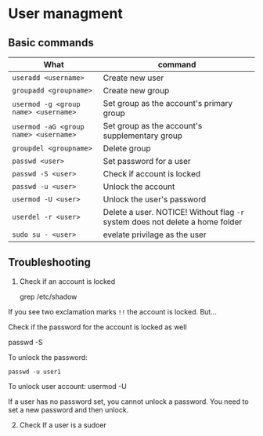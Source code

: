 # User managment
## Basic commands

|  What | command  |
|---|---|
|  `useradd <username>` | Create new user  |
|  `groupadd <groupname>` | Create new group  |
|  `usermod -g <group name> <username>` | Set  group as the account's primary group  |
|  `usermod -aG <group name> <username>`  | Set  group as the account's supplementary group |
|  `groupdel <groupname>` | Delete group  |
|  `passwd <user>`  | Set password for a user  |
|  `passwd -S <user>` | Check if account is locked  |
|  `passwd -u <user>` |  Unlock the account |
|  `usermod -U <user>`  |  Unlock the user's password |
|  `userdel -r <user>`  |  Delete a user. NOTICE! Without flag `-r` system does not delete a home folder |
|  `sudo su - <user>`  | evelate privilage as the user |

## Troubleshooting
1. Check if an account is locked

    grep <user> /etc/shadow 

If you see two exclamation marks `!!` the account is locked. But...

Check if the password for the account is locked as well

passwd -S <username>

To unlock the password:

    passwd -u user1

To unlock user account:
    usermod -U <username>

If a user has no password set, you cannot unlock a password. You need to set a new password and then unlock.

2. Check If a user is a sudoer
